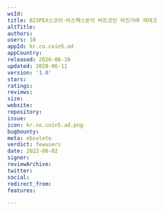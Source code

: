 ```yaml
---
wsId: 
title: BISPEX스코어-비스펙스분석 비트코인 마진거래 재테크
altTitle: 
authors: 
users: 10
appId: kr.co.coin5.ad
appCountry: 
released: 2020-06-10
updated: 2020-06-11
version: '1.0'
stars: 
ratings: 
reviews: 
size: 
website: 
repository: 
issue: 
icon: kr.co.coin5.ad.png
bugbounty: 
meta: obsolete
verdict: fewusers
date: 2022-06-02
signer: 
reviewArchive: 
twitter: 
social: 
redirect_from: 
features: 

---
```


